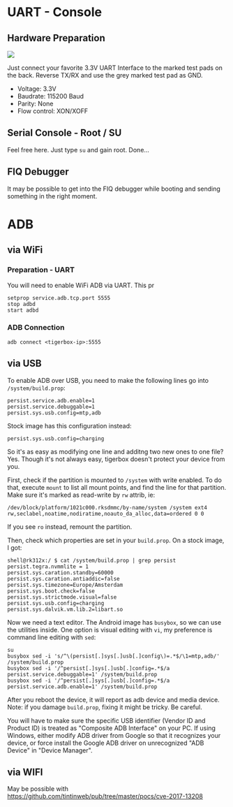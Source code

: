 # UART - Console

## Hardware Preparation

![](https://github.com/tigerbox-reverse-engineering/tigerbox/raw/master/pics/Backside-UART.jpg)

Just connect your favorite 3.3V UART Interface to the marked test pads on the back. Reverse TX/RX and use the grey marked test pad as GND.

* Voltage: 3.3V
* Baudrate: 115200 Baud
* Parity: None
* Flow control: XON/XOFF

## Serial Console - Root / SU

Feel free here. Just type `su` and gain root. Done...

## FIQ Debugger

It may be possible to get into the FIQ debugger while booting and sending something in the right moment.

# ADB

## via WiFi

### Preparation - UART
You will need to enable WiFi ADB via UART. This pr
```
setprop service.adb.tcp.port 5555
stop adbd
start adbd
```
### ADB Connection
```
adb connect <tigerbox-ip>:5555
```

## via USB

To enable ADB over USB, you need to make the following lines go into `/system/build.prop`:
```
persist.service.adb.enable=1
persist.service.debuggable=1
persist.sys.usb.config=mtp,adb
```
Stock image has this configuration instead:
```
persist.sys.usb.config=charging
```

So it's as easy as modifying one line and additng two new ones to one file? Yes.
Though it's not always easy, tigerbox doesn't protect your device from you.

First, check if the partition is mounted to `/system` with write enabled.
To do that, execute `mount` to list all mount points, and find the line for
that partition. Make sure it's marked as read-write by `rw` attrib, ie:
```
/dev/block/platform/1021c000.rksdmmc/by-name/system /system ext4 rw,seclabel,noatime,nodiratime,noauto_da_alloc,data=ordered 0 0
```
If you see `ro` instead, remount the partition.

Then, check which properties are set in your `build.prop`. On a stock image, I got:
```
shell@rk312x:/ $ cat /system/build.prop | grep persist
persist.tegra.nvmmlite = 1
persist.sys.caration.standby=60000
persist.sys.caration.antiaddic=false
persist.sys.timezone=Europe/Amsterdam
persist.sys.boot.check=false
persist.sys.strictmode.visual=false
persist.sys.usb.config=charging
persist.sys.dalvik.vm.lib.2=libart.so
```
Now we need a text editor. The Android image has `busybox`, so we can use the utilities inside.
One option is visual editing with `vi`, my preference is command line editing with `sed`:
```
su
busybox sed -i 's/^\(persist[.]sys[.]usb[.]config\)=.*$/\1=mtp,adb/' /system/build.prop
busybox sed -i '/^persist[.]sys[.]usb[.]config=.*$/a persist.service.debuggable=1' /system/build.prop
busybox sed -i '/^persist[.]sys[.]usb[.]config=.*$/a persist.service.adb.enable=1' /system/build.prop
```
After you reboot the device, it will report as adb device and media device.
Note: if you damage `build.prop`, fixing it might be tricky. Be careful.

You will have to make sure the specific USB identifier (Vendor ID and Product ID)
is treated as "Composite ADB Interface" on your PC. If using Windows, either modify
ADB driver from Google so that it recognizes your device, or force install the
Google ADB driver on unrecognized "ADB Device" in "Device Manager".

## via WIFI
May be possible with
https://github.com/tintinweb/pub/tree/master/pocs/cve-2017-13208
